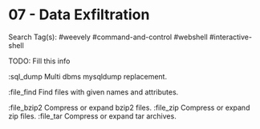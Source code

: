 # 07 - Data Exfiltration

Search Tag(s): #weevely #command-and-control #webshell #interactive-shell

TODO: Fill this info

:sql_dump                     Multi dbms mysqldump replacement.

 :file_find                    Find files with given names and attributes.
 
 :file_bzip2                   Compress or expand bzip2 files.
 :file_zip                     Compress or expand zip files.
 :file_tar                     Compress or expand tar archives.